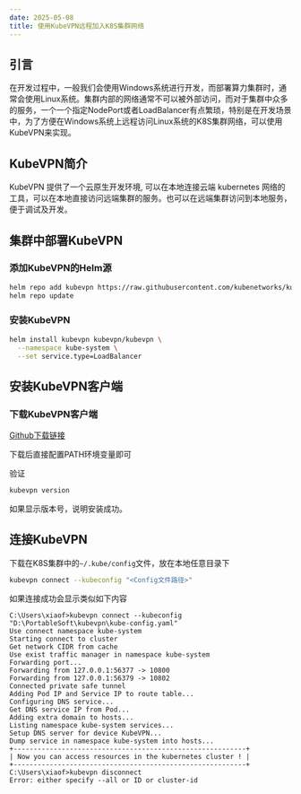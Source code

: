 ```yaml
---
date: 2025-05-08
title: 使用KubeVPN远程加入K8S集群网络
---
```


## 引言

在开发过程中，一般我们会使用Windows系统进行开发，而部署算力集群时，通常会使用Linux系统。集群内部的网络通常不可以被外部访问，而对于集群中众多的服务，一个一个指定NodePort或者LoadBalancer有点繁琐，特别是在开发场景中，为了方便在Windows系统上远程访问Linux系统的K8S集群网络，可以使用KubeVPN来实现。

## KubeVPN简介

KubeVPN 提供了一个云原生开发环境, 可以在本地连接云端 kubernetes 网络的工具，可以在本地直接访问远端集群的服务。也可以在远端集群访问到本地服务，便于调试及开发。

## 集群中部署KubeVPN

### 添加KubeVPN的Helm源

```bash
helm repo add kubevpn https://raw.githubusercontent.com/kubenetworks/kubevpn/master/charts
helm repo update
```

### 安装KubeVPN

```bash
helm install kubevpn kubevpn/kubevpn \
  --namespace kube-system \
  --set service.type=LoadBalancer
```

## 安装KubeVPN客户端

### 下载KubeVPN客户端

[Github下载链接](https://github.com/kubenetworks/kubevpn/releases/latest)

下载后直接配置PATH环境变量即可

验证

```bash
kubevpn version
```

如果显示版本号，说明安装成功。

## 连接KubeVPN

下载在K8S集群中的`~/.kube/config`文件，放在本地任意目录下

```bash
kubevpn connect --kubeconfig "<Config文件路径>"
```

如果连接成功会显示类似如下内容

```shell
C:\Users\xiaof>kubevpn connect --kubeconfig "D:\PortableSoft\kubevpn\kube-config.yaml"
Use connect namespace kube-system
Starting connect to cluster
Get network CIDR from cache
Use exist traffic manager in namespace kube-system
Forwarding port...
Forwarding from 127.0.0.1:56377 -> 10800
Forwarding from 127.0.0.1:56379 -> 10802
Connected private safe tunnel
Adding Pod IP and Service IP to route table...
Configuring DNS service...
Get DNS service IP from Pod...
Adding extra domain to hosts...
Listing namespace kube-system services...
Setup DNS server for device KubeVPN...
Dump service in namespace kube-system into hosts...
+----------------------------------------------------------+
| Now you can access resources in the kubernetes cluster ! |
+----------------------------------------------------------+
C:\Users\xiaof>kubevpn disconnect
Error: either specify --all or ID or cluster-id
```
